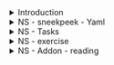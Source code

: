 <details>
<summary>Introduction</summary>
<br>

  - partitioned based on h/w capacity & n/w segregation
  <img width="1024" alt="image" src="https://user-images.githubusercontent.com/75510135/163709985-7e8984d4-f78b-4b25-ab37-7d800bbe6ab6.png">

  
</details>

<details>
<summary>NS - sneekpeek - Yaml</summary>
<br>

  <img width="1015" alt="image" src="https://user-images.githubusercontent.com/75510135/163710134-4a03dfe0-0945-4e73-8f1a-a479fc845be6.png">

  <img width="1006" alt="image" src="https://user-images.githubusercontent.com/75510135/163710155-a6839436-4b19-4205-b439-47638343323d.png">

  
</details>

<details>
<summary>NS - Tasks</summary>
<br>

  <img width="1019" alt="image" src="https://user-images.githubusercontent.com/75510135/163710244-bd229703-8ba0-4ab0-a2f9-b45dea2c0c6e.png">

</details>


<details>
<summary>NS - exercise</summary>
<br>

  ```
       Reference:                                                                                      
    
      * https://kubernetes.io/docs/concepts/overview/working-with-objects/namespaces/                   *
      * https://kubernetes.io/docs/tasks/administer-cluster/namespaces-walkthrough/                     *
      * https://kubernetes.io/docs/tasks/administer-cluster/namespaces/                                 *
      * https://kubernetes.io/blog/2016/08/kubernetes-namespaces-use-cases-insights/                    *
     
      1. Creating NameSpace:
      ~~~~~~~~~~~~~~~~~~~~~~

      1a). Using YAML:
      ----------------
      # dev-ns.yaml
      apiVersion: v1
      kind: Namespace
      metadata:
        name: dev


      1b). Using Imepratively:
      -------------------------
      kubectl create namespace test


      2. Displaying Namespace
      ~~~~~~~~~~~~~~~~~~~~~~~
      kubectl get ns [NAMESPACE-NAME]
      kubectl get ns [NAMESPACE-NAME] -o wide
      kubectl get ns [NAMESPACE-NAME] -o yaml
      kubectl get pods –-namespace=[NAMESPACE-NAME]

      kubectl describe ns [NAMESPACE-NAME]


      ***************************************************************************************************

      3. Creating Pod Object in Specific NameSpace:
      ~~~~~~~~~~~~~~~~~~~~~~~~~~~~~~~~~~~~~~~~~~~~~

      kubectl run nginx --image=nginx --namespace=dev

      Validate:
      ----------
      kubectl get pods
      kubectl get pods -n dev



      ***************************************************************************************************

      4. Displaying Objects in All Namespace:
      ~~~~~~~~~~~~~~~~~~~~~~~~~~~~~~~~~~~~~~

      kubectl get pods -A
      or
      kubectl get [object-name] --all-namespaces


      ***************************************************************************************************

      5. Setting the namespace preference:
      ------------------------------------

      Note: 
      -----
      1. You can permanently save the namespace for all subsequent kubectl commands in that context.
      2. --minify=false: Remove all information not used by current-context from the output

      Syntax: 
      kubectl config set-context --current --namespace=<insert-namespace-name-here>

      -----------

      kubectl config view --minify | grep namespace:
      kubectl get pods

      kubectl config set-context --current --namespace=test
      kubectl config view --minify | grep namespace:
      kubectl run redis --image=redis 
      kubectl get pods

      kubectl config set-context --current --namespace=default
      kubectl config view --minify | grep namespace:
      kubectl run httpd --image=httpd


      ***************************************************************************************************

      6. Deleting Namespaces
      ~~~~~~~~~~~~~~~~~~~~~~
      kubectl delete pods nginx -n dev
      kubectl delete pods redis -n test
      kubectl delete pods httpd
      kubectl get pods -A

      kubectl get ns
      kubectl delete ns dev
      kubectl delete ns test
      kubectl get ns
      kubectl get pods

  ```
</details>

<details>
<summary>NS - Addon - reading</summary>
<br>

 - https://kubernetes.io/docs/concepts/overview/working-with-objects/namespaces/

 - https://kubernetes.io/docs/tasks/administer-cluster/namespaces/#creating-a-new-namespace

 - https://kubernetes.io/docs/tasks/administer-cluster/namespaces-walkthrough/

 - https://kubernetes.io/docs/tasks/administer-cluster/namespaces/

 - https://kubernetes.io/blog/2016/08/kubernetes-namespaces-use-cases-insights/
</details>

